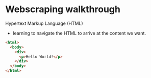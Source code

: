 # Webscraping walkthrough

Hypertext Markup Language (HTML)
- learning to navigate the HTML to arrive at the content we want.

```html
<html>
  <body>
    <div>
      <p>Hello World!</p>
    </div>
  </body>
</html>

```
